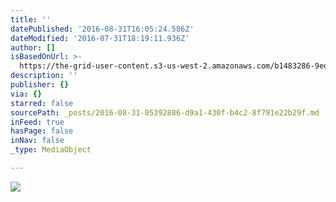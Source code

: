 ```yaml
---
title: ''
datePublished: '2016-08-31T16:05:24.586Z'
dateModified: '2016-07-31T18:19:11.936Z'
author: []
isBasedOnUrl: >-
  https://the-grid-user-content.s3-us-west-2.amazonaws.com/b1483286-9ed5-481e-80bb-c33b7d380924.jpg
description: ''
publisher: {}
via: {}
starred: false
sourcePath: _posts/2016-08-31-05392886-d9a1-430f-b4c2-8f791e22b29f.md
inFeed: true
hasPage: false
inNav: false
_type: MediaObject

---
```

![](https://the-grid-user-content.s3-us-west-2.amazonaws.com/b1483286-9ed5-481e-80bb-c33b7d380924.jpg)